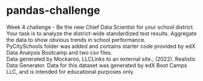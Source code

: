 # pandas-challenge
Week 4 challenge - Be the new Chief Data Scientist for your school district. Your task is to analyze the district-wide standardized test results. Aggregate the data to show obvious trends in school performance.  
PyCitySchools folder was added and contains starter code provided by edX Data Analysis Bootcamp and two csv files.  
Data generated by Mockaroo, LLCLinks to an external site., (2022). Realistic Data Generator. Data for this dataset was generated by edX Boot Camps LLC, and is intended for educational purposes only.  


